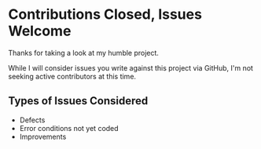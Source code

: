  # Contributions Closed, Issues Welcome

 Thanks for taking a look at my humble project. 
 
 While I will consider issues you write against this project via GitHub, I'm not seeking active contributors at this time.

 ## Types of Issues Considered

 * Defects
 * Error conditions not yet coded
 * Improvements






